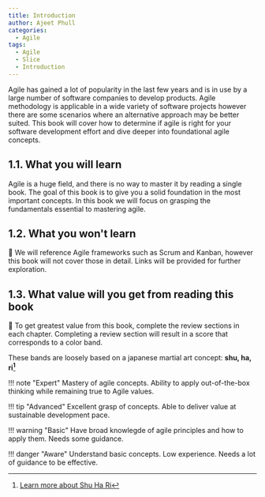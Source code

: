 ```yaml
---
title: Introduction
author: Ajeet Phull
categories:
  - Agile
tags:
  - Agile
  - Slice
  - Introduction
---
```


Agile has gained a lot of popularity in the last few years and is in use by a large number of software companies to develop products. Agile methodology is applicable in a wide variety of software projects however there are some scenarios where an alternative approach may be better suited. This book will cover how to determine if agile is right for your software development effort and dive deeper into foundational agile concepts.

## 1.1. What you will learn

Agile is a huge field, and there is no way to master it by reading a single book. The goal of this book is to give you a solid foundation in the most important concepts. In this book we will focus on grasping the fundamentals essential to mastering agile.

## 1.2. What you won't learn

:construction:
We will reference Agile frameworks such as Scrum and Kanban, however this book will not cover those in detail. Links will be provided for further exploration.

## 1.3. What value will you get from reading this book

:construction:
To get greatest value from this book, complete the review sections in each chapter. Completing a review section will result in a score that corresponds to a color band.

These bands are loosely based on a japanese martial art concept: **shu, ha, ri[^1]**

!!! note "Expert"
    Mastery of agile concepts. Ability to apply out-of-the-box thinking while remaining true to Agile values.

!!! tip "Advanced"
    Excellent grasp of concepts. Able to deliver value at sustainable development pace.

!!! warning "Basic"
    Have broad knowlegde of agile principles and how to apply them. Needs some guidance.

!!! danger "Aware"
    Understand basic concepts. Low experience. Needs a lot of guidance to be effective.

[^1]: [Learn more about Shu Ha Ri](https://en.wikipedia.org/wiki/Shuhari)